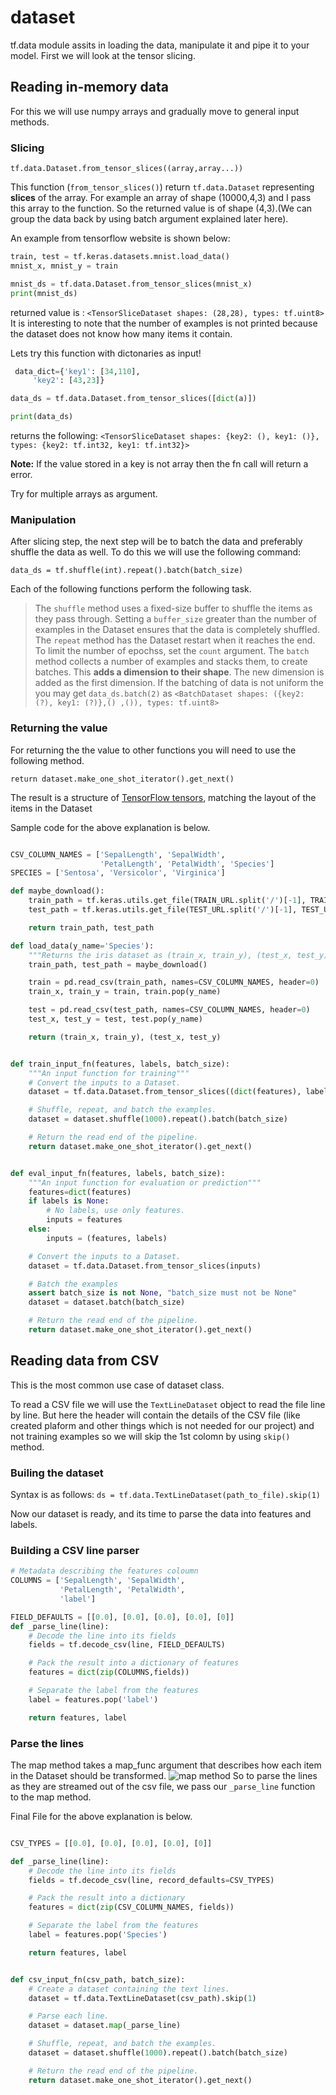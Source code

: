# dataset

tf.data module assits in loading the data, manipulate it and pipe it to your model. First we will look at the tensor slicing. 

## Reading in-memory data
For this we will use numpy arrays and gradually move to general input methods.

### Slicing 
`tf.data.Dataset.from_tensor_slices((array,array...))`

This function (`from_tensor_slices()`) return `tf.data.Dataset` representing **slices** of the array. For example an array of shape (10000,4,3) and I pass this array to the function. So the returned value is of shape (4,3).(We can group the data back by using batch argument explained later here).

An example from tensorflow website is shown below:

```py
train, test = tf.keras.datasets.mnist.load_data()
mnist_x, mnist_y = train

mnist_ds = tf.data.Dataset.from_tensor_slices(mnist_x)
print(mnist_ds)
```
returned value is :
`<TensorSliceDataset shapes: (28,28), types: tf.uint8>`
It is interesting to note that the number of examples is not printed because the dataset does not know how many items it contain.

Lets try this function with dictonaries as input!

```python
 data_dict={'key1': [34,110],
     'key2': [43,23]}

data_ds = tf.data.Dataset.from_tensor_slices([dict(a)])

print(data_ds)
```

returns the following:
`<TensorSliceDataset shapes: {key2: (), key1: ()}, types: {key2: tf.int32, key1: tf.int32}>`

**Note:** If the value stored in a key is not array then the fn call will return a error.

Try for multiple arrays as argument.

### Manipulation

After slicing step, the next step will be to batch the data and preferably shuffle the data as well. To do this we will use the following command:

`data_ds = tf.shuffle(int).repeat().batch(batch_size)` 

Each of the following functions perform the following task.

> The `shuffle` method uses a fixed-size buffer to shuffle the items as they pass through. Setting a `buffer_size` greater than the number of examples in the Dataset ensures that the data is completely shuffled.
> The `repeat` method has the Dataset restart when it reaches the end. To limit the number of epochss, set the `count` argument.
> The `batch` method collects a number of examples and stacks them, to create batches. This **adds a dimension to their shape**. The new dimension is added as the first dimension. If the batching of data is not uniform the you may get `data_ds.batch(2)` as `<BatchDataset shapes: ({key2: (?), key1: (?)},() ,()), types: tf.uint8>`

### Returning the value

For returning the the value to other functions you will need to use the following method. 

`return dataset.make_one_shot_iterator().get_next()`

The result is a structure of [TensorFlow tensors](https://www.tensorflow.org/programmers_guide/tensors), matching the layout of the items in the Dataset

Sample code for the above explanation is below.

```py

CSV_COLUMN_NAMES = ['SepalLength', 'SepalWidth',
                    'PetalLength', 'PetalWidth', 'Species']
SPECIES = ['Sentosa', 'Versicolor', 'Virginica']

def maybe_download():
    train_path = tf.keras.utils.get_file(TRAIN_URL.split('/')[-1], TRAIN_URL)
    test_path = tf.keras.utils.get_file(TEST_URL.split('/')[-1], TEST_URL)

    return train_path, test_path

def load_data(y_name='Species'):
    """Returns the iris dataset as (train_x, train_y), (test_x, test_y)."""
    train_path, test_path = maybe_download()

    train = pd.read_csv(train_path, names=CSV_COLUMN_NAMES, header=0)
    train_x, train_y = train, train.pop(y_name)

    test = pd.read_csv(test_path, names=CSV_COLUMN_NAMES, header=0)
    test_x, test_y = test, test.pop(y_name)

    return (train_x, train_y), (test_x, test_y)


def train_input_fn(features, labels, batch_size):
    """An input function for training"""
    # Convert the inputs to a Dataset.
    dataset = tf.data.Dataset.from_tensor_slices((dict(features), labels))

    # Shuffle, repeat, and batch the examples.
    dataset = dataset.shuffle(1000).repeat().batch(batch_size)

    # Return the read end of the pipeline.
    return dataset.make_one_shot_iterator().get_next()


def eval_input_fn(features, labels, batch_size):
    """An input function for evaluation or prediction"""
    features=dict(features)
    if labels is None:
        # No labels, use only features.
        inputs = features
    else:
        inputs = (features, labels)

    # Convert the inputs to a Dataset.
    dataset = tf.data.Dataset.from_tensor_slices(inputs)

    # Batch the examples
    assert batch_size is not None, "batch_size must not be None"
    dataset = dataset.batch(batch_size)

    # Return the read end of the pipeline.
    return dataset.make_one_shot_iterator().get_next()

```
## Reading data from CSV

This is the most common use case of dataset class. 

To read a CSV file we will use the `TextLineDataset` object to read the file line by line. But here the header will contain the details of the CSV file (like created plaform and other things which is not needed for our project) and not training examples so we will skip the 1st colomn by using `skip()` method.

### Builing the dataset

Syntax is as follows: `ds = tf.data.TextLineDataset(path_to_file).skip(1)`

Now our dataset is ready, and its time to parse the data into features and labels.

### Building a CSV line parser

```py
# Metadata describing the features coloumn
COLUMNS = ['SepalLength', 'SepalWidth',
           'PetalLength', 'PetalWidth',
           'label']

FIELD_DEFAULTS = [[0.0], [0.0], [0.0], [0.0], [0]]
def _parse_line(line):
    # Decode the line into its fields
    fields = tf.decode_csv(line, FIELD_DEFAULTS)

    # Pack the result into a dictionary of features
    features = dict(zip(COLUMNS,fields))

    # Separate the label from the features
    label = features.pop('label')

    return features, label
```

### Parse the lines
The map method takes a map_func argument that describes how each item in the Dataset should be transformed.
![map method](https://www.tensorflow.org/images/datasets/map.png)
So to parse the lines as they are streamed out of the csv file, we pass our `_parse_line` function to the map method.

Final File for the above explanation is below.

```py

CSV_TYPES = [[0.0], [0.0], [0.0], [0.0], [0]]

def _parse_line(line):
    # Decode the line into its fields
    fields = tf.decode_csv(line, record_defaults=CSV_TYPES)

    # Pack the result into a dictionary
    features = dict(zip(CSV_COLUMN_NAMES, fields))

    # Separate the label from the features
    label = features.pop('Species')

    return features, label


def csv_input_fn(csv_path, batch_size):
    # Create a dataset containing the text lines.
    dataset = tf.data.TextLineDataset(csv_path).skip(1)

    # Parse each line.
    dataset = dataset.map(_parse_line)

    # Shuffle, repeat, and batch the examples.
    dataset = dataset.shuffle(1000).repeat().batch(batch_size)

    # Return the read end of the pipeline.
    return dataset.make_one_shot_iterator().get_next()

```
